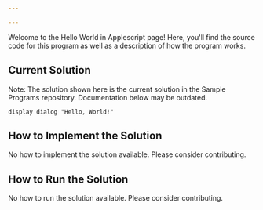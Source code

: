 ```yaml
---

---
```


Welcome to the Hello World in Applescript page! Here, you'll find the source code for this program as well as a description of how the program works.

## Current Solution

Note: The solution shown here is the current solution in the Sample Programs repository. Documentation below may be outdated.

```Applescript
display dialog "Hello, World!"

```

## How to Implement the Solution

No how to implement the solution available. Please consider contributing.

## How to Run the Solution

No how to run the solution available. Please consider contributing.